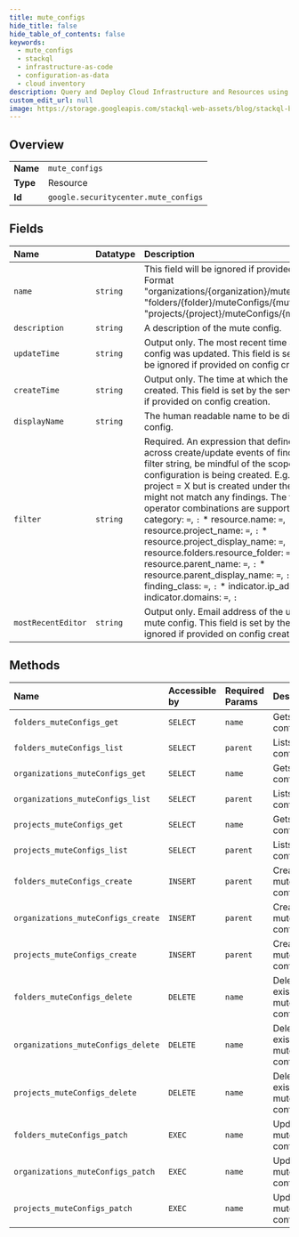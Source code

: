 ```yaml
---
title: mute_configs
hide_title: false
hide_table_of_contents: false
keywords:
  - mute_configs
  - stackql
  - infrastructure-as-code
  - configuration-as-data
  - cloud inventory
description: Query and Deploy Cloud Infrastructure and Resources using SQL
custom_edit_url: null
image: https://storage.googleapis.com/stackql-web-assets/blog/stackql-blog-post-featured-image.png
---
```

  
    

## Overview
<table><tbody>
<tr><td><b>Name</b></td><td><code>mute_configs</code></td></tr>
<tr><td><b>Type</b></td><td>Resource</td></tr>
<tr><td><b>Id</b></td><td><code>google.securitycenter.mute_configs</code></td></tr>
</tbody></table>

## Fields
| Name | Datatype | Description |
|:-----|:---------|:------------|
| `name` | `string` | This field will be ignored if provided on config creation. Format "organizations/{organization}/muteConfigs/{mute_config}" "folders/{folder}/muteConfigs/{mute_config}" "projects/{project}/muteConfigs/{mute_config}" |
| `description` | `string` | A description of the mute config. |
| `updateTime` | `string` | Output only. The most recent time at which the mute config was updated. This field is set by the server and will be ignored if provided on config creation or update. |
| `createTime` | `string` | Output only. The time at which the mute config was created. This field is set by the server and will be ignored if provided on config creation. |
| `displayName` | `string` | The human readable name to be displayed for the mute config. |
| `filter` | `string` | Required. An expression that defines the filter to apply across create/update events of findings. While creating a filter string, be mindful of the scope in which the mute configuration is being created. E.g., If a filter contains project = X but is created under the project = Y scope, it might not match any findings. The following field and operator combinations are supported: * severity: `=`, `:` * category: `=`, `:` * resource.name: `=`, `:` * resource.project_name: `=`, `:` * resource.project_display_name: `=`, `:` * resource.folders.resource_folder: `=`, `:` * resource.parent_name: `=`, `:` * resource.parent_display_name: `=`, `:` * resource.type: `=`, `:` * finding_class: `=`, `:` * indicator.ip_addresses: `=`, `:` * indicator.domains: `=`, `:` |
| `mostRecentEditor` | `string` | Output only. Email address of the user who last edited the mute config. This field is set by the server and will be ignored if provided on config creation or update. |
## Methods
| Name | Accessible by | Required Params | Description |
|:-----|:--------------|:----------------|:------------|
| `folders_muteConfigs_get` | `SELECT` | `name` | Gets a mute config. |
| `folders_muteConfigs_list` | `SELECT` | `parent` | Lists mute configs. |
| `organizations_muteConfigs_get` | `SELECT` | `name` | Gets a mute config. |
| `organizations_muteConfigs_list` | `SELECT` | `parent` | Lists mute configs. |
| `projects_muteConfigs_get` | `SELECT` | `name` | Gets a mute config. |
| `projects_muteConfigs_list` | `SELECT` | `parent` | Lists mute configs. |
| `folders_muteConfigs_create` | `INSERT` | `parent` | Creates a mute config. |
| `organizations_muteConfigs_create` | `INSERT` | `parent` | Creates a mute config. |
| `projects_muteConfigs_create` | `INSERT` | `parent` | Creates a mute config. |
| `folders_muteConfigs_delete` | `DELETE` | `name` | Deletes an existing mute config. |
| `organizations_muteConfigs_delete` | `DELETE` | `name` | Deletes an existing mute config. |
| `projects_muteConfigs_delete` | `DELETE` | `name` | Deletes an existing mute config. |
| `folders_muteConfigs_patch` | `EXEC` | `name` | Updates a mute config. |
| `organizations_muteConfigs_patch` | `EXEC` | `name` | Updates a mute config. |
| `projects_muteConfigs_patch` | `EXEC` | `name` | Updates a mute config. |
